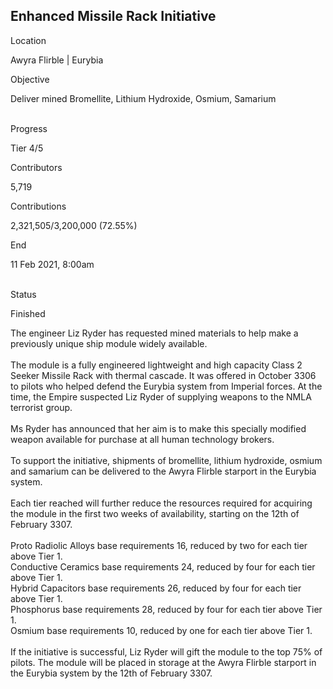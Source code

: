 ## Enhanced Missile Rack Initiative

Location

Awyra Flirble \| Eurybia

Objective

Deliver mined Bromellite, Lithium Hydroxide, Osmium, Samarium

\
Progress

Tier 4/5

Contributors

5,719

Contributions

2,321,505/3,200,000 (72.55%)

End

11 Feb 2021, 8:00am

\
Status

Finished

The engineer Liz Ryder has requested mined materials to help make a
previously unique ship module widely available.\
\
The module is a fully engineered lightweight and high capacity Class 2
Seeker Missile Rack with thermal cascade. It was offered in October 3306
to pilots who helped defend the Eurybia system from Imperial forces. At
the time, the Empire suspected Liz Ryder of supplying weapons to the
NMLA terrorist group.\
\
Ms Ryder has announced that her aim is to make this specially modified
weapon available for purchase at all human technology brokers.\
\
To support the initiative, shipments of bromellite, lithium hydroxide,
osmium and samarium can be delivered to the Awyra Flirble starport in
the Eurybia system.\
\
Each tier reached will further reduce the resources required for
acquiring the module in the first two weeks of availability, starting on
the 12th of February 3307.\
\
Proto Radiolic Alloys base requirements 16, reduced by two for each tier
above Tier 1.\
Conductive Ceramics base requirements 24, reduced by four for each tier
above Tier 1.\
Hybrid Capacitors base requirements 26, reduced by four for each tier
above Tier 1.\
Phosphorus base requirements 28, reduced by four for each tier above
Tier 1.\
Osmium base requirements 10, reduced by one for each tier above Tier 1.\
\
If the initiative is successful, Liz Ryder will gift the module to the
top 75% of pilots. The module will be placed in storage at the Awyra
Flirble starport in the Eurybia system by the 12th of February 3307.
